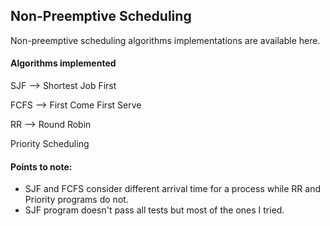 ## Non-Preemptive Scheduling


Non-preemptive scheduling algorithms implementations are available here.

#### Algorithms implemented

SJF --> Shortest Job First

FCFS --> First Come First Serve

RR --> Round Robin

Priority Scheduling

#### Points to note:

* SJF and FCFS consider different arrival time for a process while RR and Priority programs do not. 
* SJF program doesn't pass all tests but most of the ones I tried.
